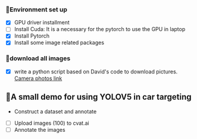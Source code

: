


### 🌲Environment set up
- [x] GPU driver installment
- [ ] Install Cuda: It is a necessary for the pytorch to use the GPU in laptop
- [x] Install Pytorch
- [x] Install some image related packages

### 🌳download all images
- [x] write a python script based on David's code to download pictures. 
[Camera photos link](https://511.idaho.gov/#:MyRoutes)

## 🌴A small demo for using YOLOV5 in car targeting
- Construct a dataset and annotate
- [ ] Upload images (100) to cvat.ai
- [ ] Annotate the images

